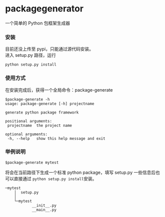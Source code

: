 # packagegenerator
一个简单的 Python 包框架生成器  

 ### 安装
目前还没上传至 pypi，只能通过源代码安装。  
进入 setup.py 路径，运行
 ```
 python setup.py install
 ```
 
 ### 使用方式
 在安装完成后，获得一个全局命令：package-generate
 ```
$package-generate -h
usage: package-generate [-h] projectname

generate python package framework

positional arguments:
  projectname  the project name

optional arguments:
  -h, --help   show this help message and exit
 ```

### 举例说明
```
$package-generate mytest
```
将会在当前路径下生成一个标准 python package，填写 setup.py 一些信息后也可以直接通过 `python setup.py install`安装。
```
─mytest
    │  setup.py
    │
    └─mytest
            __init__.py
            __main__.py
```

